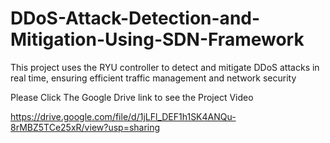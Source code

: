# DDoS-Attack-Detection-and-Mitigation-Using-SDN-Framework
This project uses the RYU controller to detect and mitigate DDoS attacks in real time, ensuring efficient traffic management and network security

Please Click The Google Drive link to see the Project Video

https://drive.google.com/file/d/1jLFl_DEF1h1SK4ANQu-8rMBZ5TCe25xR/view?usp=sharing

